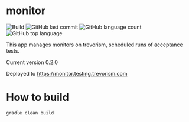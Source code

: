# monitor
![Build](https://github.com/trevorism/monitor/actions/workflows/deploy.yml/badge.svg)
![GitHub last commit](https://img.shields.io/github/last-commit/trevorism/monitor)
![GitHub language count](https://img.shields.io/github/languages/count/trevorism/monitor)
![GitHub top language](https://img.shields.io/github/languages/top/trevorism/monitor)

This app manages monitors on trevorism, scheduled runs of acceptance tests.

Current version 0.2.0

Deployed to https://monitor.testing.trevorism.com

# How to build
`gradle clean build`
